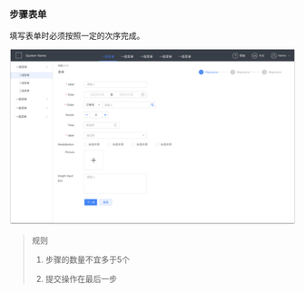 ### 步骤表单

填写表单时必须按照一定的次序完成。

![image-20190304150306869](./static/img/templates/form9.png)

> 规则
>
> 1. 步骤的数量不宜多于5个
>
> 2. 提交操作在最后一步